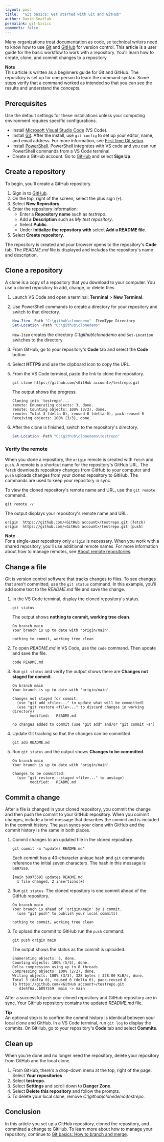 ```yaml
---
layout: post
title:  "Git basics: Get started with Git and GitHub"
author: David Smatlak
permalink: git-basics
comments: false
---
```


Many organizations treat documentation as code, so technical writers need to know how to use [Git](https://git-scm.com/docs)
and [GitHub](https://docs.github.com/github) for version control. This article is a user guide for
the basic workflow to work with a repository. You'll learn how to create, clone, and commit changes
to a repository.

<div class="note">
<b>Note</b> <br>
This article is written as a beginners guide for Git and GitHub. The repository is set up for one
person to learn the command syntax. Some steps verify that a command worked as intended so that you
can see the results and understand the concepts.
</div>

## Prerequisites

Use the default settings for these installations unless your computing environment requires specific
configurations.

- Install [Microsoft Visual Studio Code](https://code.visualstudio.com/docs/setup/windows) (VS
  Code).
- Install [Git](https://git-scm.com/downloads). After the install, use `git config` to set up your
  editor, name, and email address. For more information, see [First time Git setup](https://git-scm.com/book/en/v2/Getting-Started-First-Time-Git-Setup).
- Install [PowerShell](https://docs.microsoft.com/powershell/scripting/install/installing-powershell-core-on-windows).
  PowerShell integrates with VS code and you can run PowerShell commands from a VS Code terminal.
- Create a GitHub account. Go to [GitHub](https://github.com) and select **Sign Up**.

## Create a repository

To begin, you'll create a GitHub repository.

1. Sign in to [GitHub](https://github.com).
1. On the top, right of the screen, select the plus sign (`+`).
1. Select **New Repository**.
1. Enter the repository information:
    - Enter a **Repository name** such as _testrepo_.
    - Add a **Description** such as _My test repository_.
    - Select **Public**.
    - Under **Initialize the repository with** select **Add a README file**.
1. Select **Create repository**.

The repository is created and your browser opens to the repository's **Code** tab. The _README.md_
file is displayed and includes the repository's name and description.

## Clone a repository

A clone is a copy of a repository that you download to your computer. You use a cloned repository to
add, change, or delete files.

1. Launch VS Code and open a terminal: **Terminal** > **New Terminal**.
1. Use PowerShell commands to create a directory for your repository and switch to that directory.

    ```powershell
    New-Item -Path "C:\github\clonedemo" -ItemType Directory
    Set-Location -Path "C:\github\clonedemo"
    ```

    `New-Item` creates the directory _C:\github\clonedemo_ and `Set-Location` switches to the
    directory.

1. From GitHub, go to your repository's **Code** tab and select the **Code** button.
1. Select **HTTPS** and use the clipboard icon to copy the URL.
1. From the VS Code terminal, paste the link to clone the repository.

    ```plaintext
    git clone https://github.com/<GitHub account>/testrepo.git
    ```

    The output shows the progress.

    ```plaintext
    Cloning into 'testrepo'...
    remote: Enumerating objects: 3, done.
    remote: Counting objects: 100% (3/3), done.
    remote: Total 3 (delta 0), reused 0 (delta 0), pack-reused 0
    Receiving objects: 100% (3/3), done.
    ```

1. After the clone is finished, switch to the repository's directory.

    ```powershell
    Set-Location -Path "C:\github\clonedemo\testrepo"
    ```

### Verify the remote

When you clone a repository, the `origin` remote is created with `fetch` and `push`. A remote is a
shortcut name for the repository's GitHub URL. The `fetch` downloads repository changes from GitHub
to your computer and `push` uploads changes from your cloned repository to GitHub. The commands are
used to keep your repository in sync.

To view the cloned repository's remote name and URL, use the `git remote` command.

```plaintext
git remote -v
```

The output displays your repository's remote name and URL.

```plaintext
origin  https://github.com/<GitHub account>/testrepo.git (fetch)
origin  https://github.com/<GitHub account>/testrepo.git (push)
```

<div class="note">
<b>Note</b> <br>
For a single-user repository only <code>origin</code> is necessary. When you work with a shared
repository, you'll use additional remote names. For more information about how to manage remotes,
see <a
href="https://docs.github.com/github/getting-started-with-github/about-remote-repositories">About
remote repositories</a>.
</div>

## Change a file

Git is version control software that tracks changes to files. To see changes that aren't committed,
use the `git status` command. In this example, you'll add some text to the _README.md_ file and save
the change.

1. In the VS Code terminal, display the cloned repository's status.

    ```plaintext
    git status
    ```

    The output shows **nothing to commit, working tree clean**.

    ```plaintext
    On branch main
    Your branch is up to date with 'origin/main'.

    nothing to commit, working tree clean
    ```

1. To open _README.md_ in VS Code, use the `code` command. Then update and save the file.

    ```plaintext
    code README.md
    ```

1. Run `git status` and verify the output shows there are **Changes not staged for commit**.

    ```plaintext
    On branch main
    Your branch is up to date with 'origin/main'.

    Changes not staged for commit:
      (use "git add <file>..." to update what will be committed)
      (use "git restore <file>..." to discard changes in working directory)
            modified:   README.md

    no changes added to commit (use "git add" and/or "git commit -a")
    ```

1. Update Git tracking so that the changes can be committed.

    ```plaintext
    git add README.md
    ```

1. Run `git status` and the output shows **Changes to be committed**.

    ```plaintext
    On branch main
    Your branch is up to date with 'origin/main'.

    Changes to be committed:
      (use "git restore --staged <file>..." to unstage)
            modified:   README.md
    ```

## Commit a change

After a file is changed in your cloned repository, you commit the change and then push the commit to
your GitHub repository. When you commit changes, include a brief message that describes the commit
and is included in the commit history. The `push` syncs your clone with GitHub and the commit
history is the same in both places.

1. Commit changes to an updated file in the cloned repository.

    ```plaintext
    git commit -m "updates README.md"
    ```

    Each commit has a 40-character unique hash and `git` commands reference the initial seven
    characters. The hash in this message is `b897559`.

    ```plaintext
    [main b897559] updates README.md
      1 file changed, 2 insertions(+)
    ```

1. Run `git status`. The cloned repository is one commit ahead of the GitHub repository.

    ```plaintext
    On branch main
    Your branch is ahead of 'origin/main' by 1 commit.
      (use "git push" to publish your local commits)

    nothing to commit, working tree clean
    ```

1. To upload the commit to GitHub run the `push` command.

    ```plaintext
    git push origin main
    ```

    The output shows the status as the commit is uploaded.

    ```plaintext
    Enumerating objects: 5, done.
    Counting objects: 100% (5/5), done.
    Delta compression using up to 8 threads
    Compressing objects: 100% (2/2), done.
    Writing objects: 100% (3/3), 328 bytes | 328.00 KiB/s, done.
    Total 3 (delta 0), reused 0 (delta 0), pack-reused 0
    To https://github.com/<GitHub account>/testrepo.git
       d3e4f6a..b897559  main -> main
    ```

After a successful `push` your cloned repository and GitHub repository are in sync. Your GitHub
repository contains the updated _README.md_ file.

<div class="tip">
<b>Tip</b> <br>
An optional step is to confirm the commit history is identical between your local clone and GitHub.
In a VS Code terminal, run <code>git log</code> to display the commits. On GitHub, go to your
repository's <b>Code</b> tab and select <b>Commits</b>.
</div>

## Clean up

When you're done and no longer need the repository, delete your repository from GitHub and the local clone.

1. From GitHub, there's a drop-down menu at the top, right of the page. Select **Your repositories**
1. Select **testrepo**.
1. Select **Settings** and scroll down to **Danger Zone**.
1. Select **Delete this repository** and follow the prompts.
1. To delete your local clone, remove _C:\github\clonedemo\testrepo_.

## Conclusion

In this article you set up a GitHub repository, cloned the repository, and committed a change to
GitHub. To learn more about how to manage your repository, continue to [Git basics: How to branch and merge](git-basics-branch-merge).
